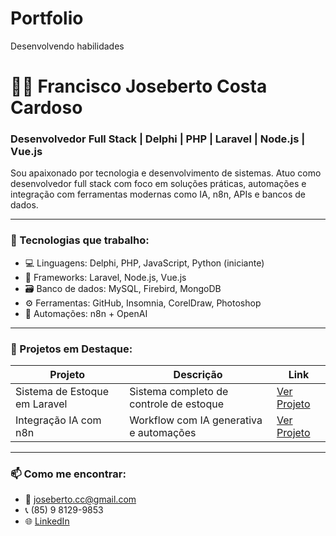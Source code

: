 # Portfolio
Desenvolvendo habilidades

# 👨‍💻 Francisco Joseberto Costa Cardoso

### Desenvolvedor Full Stack | Delphi | PHP | Laravel | Node.js | Vue.js

Sou apaixonado por tecnologia e desenvolvimento de sistemas. Atuo como desenvolvedor full stack com foco em soluções práticas, automações e integração com ferramentas modernas como IA, n8n, APIs e bancos de dados.

---

### 🧩 Tecnologias que trabalho:

- 💻 Linguagens: Delphi, PHP, JavaScript, Python (iniciante)
- 🧠 Frameworks: Laravel, Node.js, Vue.js
- 🗃️ Banco de dados: MySQL, Firebird, MongoDB
- ⚙️ Ferramentas: GitHub, Insomnia, CorelDraw, Photoshop
- 🤖 Automações: n8n + OpenAI

---

### 🚀 Projetos em Destaque:

| Projeto | Descrição | Link |
|--------|------------|------|
| Sistema de Estoque em Laravel | Sistema completo de controle de estoque | [Ver Projeto](https://github.com/SEU_USUARIO/projeto-estoque) |
| Integração IA com n8n | Workflow com IA generativa e automações | [Ver Projeto](https://github.com/SEU_USUARIO/workflow-ia) |

---

### 📫 Como me encontrar:

- 📧 joseberto.cc@gmail.com  
- 📞 (85) 9 8129-9853  
- 🌐 [LinkedIn](https://linkedin.com/in/joseberto)

